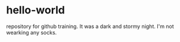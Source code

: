 # hello-world
repository for github training.
It was a dark and stormy night.
I'm not wearking any socks.
